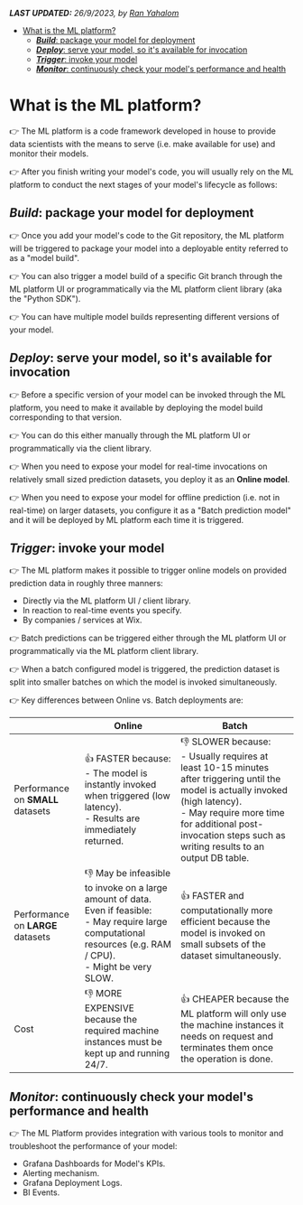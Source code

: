 _**LAST UPDATED:** 26/9/2023, by [Ran Yahalom](https://wix.slack.com/archives/D028P8YJY64)_
<!-- TOC -->
* [What is the ML platform?](#what-is-the-ml-platform)
  * [**_Build_**: package your model for deployment](#build--package-your-model-for-deployment)
  * [**_Deploy_**: serve your model, so it's available for invocation](#deploy--serve-your-model-so-its-available-for-invocation)
  * [**_Trigger_**: invoke your model](#trigger--invoke-your-model)
  * [**_Monitor_**: continuously check your model's performance and health](#monitor--continuously-check-your-models-performance-and-health)
<!-- TOC -->

# What is the ML platform?

👉 The ML platform is a code framework developed in house to provide data scientists with the means to serve
(i.e. make available for use) and monitor their models.

👉 After you finish writing your model's code, you will usually rely on the ML platform to conduct the next stages of
your model's lifecycle as follows:

## **_Build_**: package your model for deployment

👉 Once you add your model's code to the Git repository, the ML platform will be triggered to package your model into a
deployable entity referred to as a "model build".

👉 You can also trigger a model build of a specific Git branch through the ML platform UI or programmatically via the ML
platform client library (aka the "Python SDK").

👉 You can have multiple model builds representing different versions of your model.

## **_Deploy_**: serve your model, so it's available for invocation

👉 Before a specific version of your model can be invoked through the ML platform, you need to make it available by
deploying the model build corresponding to that version.

👉 You can do this either manually through the ML platform UI or programmatically via the client library.

👉 When you need to expose your model for real-time invocations on relatively small sized prediction datasets, you deploy it as an **Online model**.

👉 When you need to expose your model for offline prediction (i.e. not in real-time) on larger datasets, you configure it as a "Batch prediction model" and it will be deployed by ML platform each time it is triggered.

## **_Trigger_**: invoke your model
👉 The ML platform makes it possible to trigger online models on provided prediction data in roughly three manners:
- Directly via the ML platform UI / client library.
- In reaction to real-time events you specify.
- By companies / services at Wix.

👉 Batch predictions can be triggered either through the ML platform UI or programmatically via the ML platform client library. 

👉 When a batch configured model is triggered, the prediction dataset is split into smaller batches on which the model is invoked simultaneously. 

👉 Key differences between Online vs. Batch deployments are:

|                                   | Online                                                                                                                                                                  | Batch                                                                                                                                                                                                                                                  |
|-----------------------------------|-------------------------------------------------------------------------------------------------------------------------------------------------------------------------|--------------------------------------------------------------------------------------------------------------------------------------------------------------------------------------------------------------------------------------------------------|
| Performance on **SMALL** datasets | 👍 FASTER because: <br/>- The model is instantly invoked when triggered (low latency).<br/>- Results are immediately returned.                                          | 👎 SLOWER because:<br/>- Usually requires at least 10-15 minutes after triggering until the model is actually invoked (high latency). <br/>- May require more time for additional post-invocation steps such as writing results to an output DB table. |
| Performance on **LARGE** datasets | 👎 May be infeasible to invoke on a large amount of data. Even if feasible:<br/>- May require large computational resources (e.g. RAM / CPU).<br/>- Might be very SLOW. | 👍 FASTER and computationally more efficient because the model is invoked on small subsets of the dataset simultaneously.                                                                                                                              |
| Cost                              | 👎 MORE EXPENSIVE because the required machine instances must be kept up and running 24/7.                                                                              | 👍  CHEAPER because the ML platform will only use the machine instances it needs on request and terminates them once the operation is done.                                                                                                            |

## **_Monitor_**: continuously check your model's performance and health

👉 The ML Platform provides integration with various tools to monitor and troubleshoot the performance of your model:

- Grafana Dashboards for Model's KPIs.
- Alerting mechanism.
- Grafana Deployment Logs.
- BI Events.
